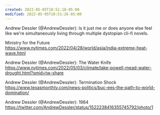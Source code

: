 ```yaml
---
created: 2022-05-05T10:51:18-05:00
modified: 2022-05-05T10:51:26-05:00
---
```


Andrew Dessler (@AndrewDessler): Is it just me or does anyone else feel like we're simultaneously living through multiple dystopian cli-fi novels.

Ministry for the Future
https://www.nytimes.com/2022/04/28/world/asia/india-extreme-heat-wave.html

Andrew Dessler (@AndrewDessler): The Water Knife
https://www.nytimes.com/2022/05/03/climate/lake-powell-mead-water-drought.html?smid=tw-share

Andrew Dessler (@AndrewDessler): Termination Shock
https://www.texasmonthly.com/news-politics/buc-ees-the-path-to-world-domination/

Andrew Dessler (@AndrewDessler): 1984 https://twitter.com/AndrewDessler/status/1522238416355745792/photo/1
